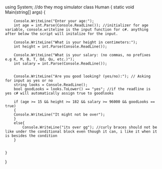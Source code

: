 using System;
//do they mog simulator
class Human {
    static void Main(string[] args) {

        Console.WriteLine("Enter your age:");
        int age = int.Parse(Console.ReadLine()); //initializer for age variable, console.writeline is the input function for c#. anything after below the script will initalize for the input.

        Console.WriteLine("What is your height in centimeters:");
        int height = int.Parse(Console.ReadLine());

        Console.WriteLine("What is your salary: (no commas, no prefixes e.g K, M, B, T, Qd, Qu, etc.)");
        int salary = int.Parse(Console.ReadLine());


        Console.WriteLine("Are you good looking? (yes/no):"); // Asking for input as yes or no
        string looks = Console.ReadLine();
        bool goodLooks = looks.ToLower() == "yes"; //if the readline is yes c# will automatically assign true to goodlooks

        if (age >= 15 && height >= 182 && salary >= 96000 && goodLooks == true)
        {
        Console.WriteLine("It might not be over");
        }
        else{
            Console.WriteLine("its over gg"); //curly braces should not be like under the conditional block even though it can, i like it when it is besides the condition
        }

        
    }
}
